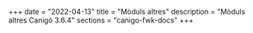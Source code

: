 +++
date        = "2022-04-13"
title       = "Mòduls altres"
description = "Mòduls altres Canigó 3.6.4"
sections    = "canigo-fwk-docs"
+++